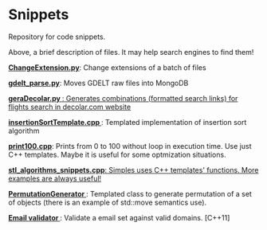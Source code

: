 Snippets
========

Repository for code snippets. 

Above, a brief description of files. It may help search engines to find them!

<b><a href="https://github.com/wesleymesquita/Snippets/blob/master/ChangeExtension.py"> ChangeExtension.py</a></b>: Change extensions of a batch of files 

<b><a href="https://github.com/wesleymesquita/Snippets/blob/master/gdelt_parse.py"> gdelt_parse.py</a></b>: Moves GDELT raw files into MongoDB 

<b><a href="https://github.com/wesleymesquita/Snippets/blob/master/geraDecolar.py"> geraDecolar.py </b>: Generates combinations (formatted search links) for flights search in <a href="http://www.decolar.com"> decolar.com website </a>  

<b><a href="https://github.com/wesleymesquita/Snippets/blob/master/insertionSortTemplate.cpp"> insertionSortTemplate.cpp </a></b>: Templated implementation of insertion sort algorithm

<b><a href="https://github.com/wesleymesquita/Snippets/blob/master/print100.cpp">print100.cpp</a></b>: Prints from 0 to 100 without loop in execution time. Use just C++ templates. Maybe it is useful for some optmization situations.

<b><a href="https://github.com/wesleymesquita/Snippets/blob/master/stl_algorithms_snippets.cpp">stl_algorithms_snippets.cpp</b>: Simples uses <algorithms> C++ templates' functions. More examples are always useful!

<b><a href="https://github.com/wesleymesquita/Snippets/tree/master/PermutationGenerator/"> PermutationGenerator </a>  </b>: Templated class to generate permutation of a set of objects (there is an example of std::move semantics use).

<b><a href="https://github.com/wesleymesquita/Snippets/tree/master/EmailValidator"> Email validator </a>  </b>: Validate a email set against valid domains. [C++11]


